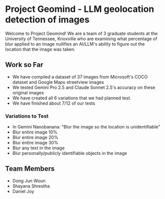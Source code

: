 # Project Geomind - LLM geolocation detection of images

Welcome to Project Geomind! We are a team of 3 graduate students at the University of Tennessee, Knoxville
who are examining what percentage of blur applied to an image nullifies an AI/LLM's ability to figure out
the location that the image was taken.

## Work so Far
- We have compiled a dataset of 37 images from Microsoft's COCO dataset and Google Maps streetview images
- We tested Gemini Pro 2.5 and Claude Sonnet 2.5's accuracy on these original images
- We have created all 6 variations that we had planned test.
- We have finished about 7/12 of our tests

### Variations to Test
- In Gemini Nanobanana: "Blur the image so the location is unidentifiable"
- Blur entire image 10%
- Blur entire image 20%
- Blur entire image 30%
- Blur any text in the image
- Blur personally/publicly identifiable objects in the image

## Team Members
- Dong Jun Woun
- Shayana Shrestha
- Daniel Joy
